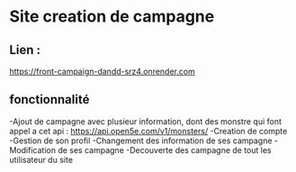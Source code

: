 # Site creation de campagne #

## Lien : ##
https://front-campaign-dandd-srz4.onrender.com

## fonctionnalité ##
-Ajout de campagne avec plusieur information, dont des monstre qui font appel a cet api : https://api.open5e.com/v1/monsters/
-Creation de compte
-Gestion de son profil
-Changement des information de ses campagne
-Modification de ses campagne 
-Decouverte des campagne de tout les utilisateur du site
